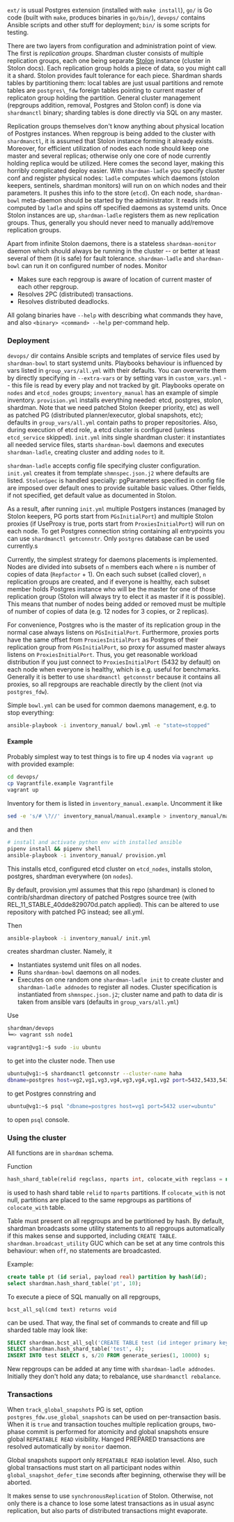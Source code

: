 `ext/` is usual Postgres extension (installed with `make install`), `go/` is Go
code (built with `make`, produces binaries in `go/bin/`), `devops/` contains Ansible
scripts and other stuff for deployment; `bin/` is some scripts for
testing.

There are two layers from configuration and administration point of view. The
first is *replication groups*. Shardman cluster consists of multiple replication
groups, each one being
separate [Stolon](https://github.com/sorintlab/stolon/) instance (cluster in
Stolon docs). Each replication group holds a piece of data, so you might call it
a shard. Stolon provides fault tolerance for each piece. Shardman shards tables
by partitioning them\: local tables are just usual partitions and remote tables
are `postgres\_fdw` foreign tables pointing to current master of replicaton group
holding the partition. General cluster management (repgroups addition, removal,
Postgres and Stolon conf) is done via `shardmanctl` binary; sharding tables is
done directly via SQL on any master.

Replication groups themselves don't know anything about physical location of
Postgres instances. When repgroup is being added to the cluster with
`shardmanctl`, it is assumed that Stolon instance forming it already exists.
Moreover, for efficient utilization of nodes each node should keep one master and
several replicas; otherwise only one core of node currently holding replica
would be utilized. Here comes the second layer, making this horribly complicated deploy
easier. With `shardman-ladle` you specify cluster conf and register physical
nodes: `ladle` computes which daemons (stolon keepers, sentinels, shardman
monitors) will run on on which nodes and their parameters. It pushes this info
to the store (`etcd`). On each node, `shardman-bowl` meta-daemon should be
started by the administrator. It reads info computed by `ladle` and spins off
specified daemons as systemd units. Once Stolon instances are up,
`shardman-ladle` registers them as new replication groups. Thus, generally you
should never need to manually add/remove replication groups.

Apart from infinite Stolon daemons, there is a stateless `shardman-monitor`
daemon which should always be running in the cluster -- or better at least
several of them (it is safe) for fault tolerance. `shardman-ladle` and `shardman-bowl`
can run it on configured number of nodes. Monitor
* Makes sure each repgroup is aware of location of current master of each
  other repgroup.
* Resolves 2PC (distributed) transactions.
* Resolves distributed deadlocks.

All golang binaries have `--help` with describing what commands they have,
and also `<binary> <command> --help` per-command help.

### Deployment

`devops/` dir contains Ansible scripts and templates of service files used by
`shardman-bowl` to start systemd units. Playbooks behaviour is influenced by
vars listed in `group_vars/all.yml` with their defaults. You can overwrite them
by directly specifying in `--extra-vars` or by setting vars in `custom_vars.yml`
-- this file is read by every play and not tracked by git. Playbooks operate on
`nodes` and `etcd_nodes` groups; `inventory_manual` has an example of simple
inventory.  `provision.yml` installs everything needed: etcd, postgres, stolon,
shardman. Note that we need patched Stolon (keeper priority, etc) as well as
patched PG (distributed planner/executor, global snapshots, etc); defaults in
`group_vars/all.yml` contain paths to proper repositories. Also, during
execution of etcd role, a etcd cluster is configured (unless `etcd_service`
skipped). `init.yml` inits single shardman cluster: it instantiates all needed
service files, starts `shardman-bowl` daemons and executes `shardman-ladle`,
creating cluster and adding `nodes` to it.

`shardman-ladle` accepts config file specifying cluster
configuration. `init.yml` creates it from template `shmnspec.json.j2` where
defaults are listed. `StolonSpec` is handled specially: pgParameters specified
in config file are imposed over default ones to provide suitable basic values.
Other fields, if not specified, get default value as documented in Stolon.

As a result, after running `init.yml` multiple Postgers instances (managed by
Stolon keepers, PG ports start from `PGsInitialPort`) and multiple Stolon
proxies (if UseProxy is true, ports start from `ProxiesInitialPort`) will run on
each node. To get Postgres connection string containing all entrypoints you can
use `shardmanctl getconnstr`. Only `postgres` database can be used currently.s

Currently, the simplest strategy for daemons placements is implemented. Nodes
are divided into subsets of `n` members each where `n` is number of copies of
data (`Repfactor` + 1). On each such subset (called clover), `n` replication
groups are created, and if everyone is healthy, each subset member holds
Postgres instance who will be the master for one of those replication group
(Stolon will always try to elect it as master if it is possible). This means
that number of nodes being added or removed must be multiple of number of copies
of data (e.g. 12 nodes for 3 copies, or 2 replicas).

For convenience, Postgres who is the master of its replication group in the
normal case always listens on `PGsInitialPort`. Furthermore, proxies ports have
the same offset from `ProxiesInitialPort` as Postgres of their replication group
from `PGsInitialPort`, so proxy for assumed master always listens on
`ProxiesInitialPort`. Thus, you get reasonable workload distribution if you just
connect to `ProxiesInitialPort` (5432 by default) on each node when everyone is
healthy, which is e.g. useful for benchmarks. Generally it is better to use
`shardmanctl getconnstr` because it contains all proxies, so all repgroups are
reachable directly by the client (not via `postgres_fdw`).


Simple `bowl.yml` can be used for common daemons management, e.g. to stop
everything:
```sh
ansible-playbook -i inventory_manual/ bowl.yml -e "state=stopped"
```

#### Example

Probably simplest way to test things is to fire up 4 nodes via `vagrant up` with
provided example:
```sh
cd devops/
cp Vagrantfile.example Vagrantfile
vagrant up
```
Inventory for them is listed in `inventory_manual.example`. Uncomment it like
```sh
sed -e 's/# \?//' inventory_manual/manual.example > inventory_manual/manual
```
and then
```sh
# install and activate python env with installed ansible
pipenv install && pipenv shell
ansible-playbook -i inventory_manual/ provision.yml
```
This installs etcd, configured etcd cluster on `etcd_nodes`, installs stolon,
postgres, shardman everywhere (on `nodes`).

By default, provision.yml assumes that this repo (shardman) is cloned to
contrib/shardman directory of patched Postgres source tree (with
REL\_11\_STABLE_40dde829070d.patch applied). This can be altered to use
repository with patched PG instead; see all.yml.

Then
```sh
ansible-playbook -i inventory_manual/ init.yml
```
creates shardman cluster. Namely, it
* Instantiates systemd unit files on all nodes.
* Runs `shardman-bowl` daemons on all nodes.
* Executes on one random one `shardman-ladle init` to create cluster and `shardman-ladle addnodes`
  to register all nodes. Cluster specification is instantiated from `shmnspec.json.j2`;
  cluster name and path to data dir is taken from ansible vars (defaults in `group_vars/all.yml`)

Use
```sh
shardman/devops
╘═> vagrant ssh node1

vagrant@vg1:~$ sudo -iu ubuntu
```
to get into the cluster node. Then use
```sh
ubuntu@vg1:~$ shardmanctl getconnstr --cluster-name haha
dbname=postgres host=vg2,vg1,vg3,vg4,vg3,vg4,vg1,vg2 port=5432,5433,5432,5433,5433,5432,5432,5433 user=ubuntu
```
to get Postgres connstring and
```sh
ubuntu@vg1:~$ psql "dbname=postgres host=vg1 port=5432 user=ubuntu"
```
to open `psql` console.

### Using the cluster

All functions are in `shardman` schema.

Function
```sql
hash_shard_table(relid regclass, nparts int, colocate_with regclass = null) returns void
```

is used to hash shard table `relid` to `nparts` partitions. If `colocate_with`
is not null, partitions are placed to the same repgroups as partitions of
`colocate_with` table.

Table must present on all repgroups and be partitioned by hash. By default,
shardman broadcasts some utility statements to all repgroups automatically if
this makes sense and supported, including `CREATE
TABLE`. `shardman.broadcast_utility` GUC which can be set at any time controls
this behaviour: when `off`, no statements are broadcasted.

Example:
```sql
create table pt (id serial, payload real) partition by hash(id);
select shardman.hash_shard_table('pt', 10);
```

To execute a piece of SQL manually on all repgroups,
```
bcst_all_sql(cmd text) returns void
```
can be used. That way, the final set of commands to create and fill up sharded table may look like:
```sql
SELECT shardman.bcst_all_sql('CREATE TABLE test (id integer primary key, company_id integer) PARTITION BY hash(id)');
SELECT shardman.hash_shard_table('test', 4);
INSERT INTO test SELECT s, s/20 FROM generate_series(1, 10000) s;
```

New repgroups can be added at any time with `shardman-ladle addnodes`. Initially
they don't hold any data; to rebalance, use `shardmanctl rebalance`.


### Transactions
When `track_global_snapshots` PG is set, option
`postgres_fdw.use_global_snapshots` can be used on per-transaction basis. When
it is `true` and transaction touches multiple replication groups, two-phase
commit is performed for atomicity and global snapshots ensure global
`REPEATABLE READ` visibility. Hanged PREPARED transactions are resolved
automatically by `monitor` daemon.

Global snapshots support only `REPEATABLE READ` isolation level. Also, such
global transactions must start on all participant nodes within
`global_snapshot_defer_time` seconds after beginning, otherwise they will be
aborted.

It makes sense to use `synchronousReplication` of Stolon. Otherwise, not only
there is a chance to lose some latest transactions as in usual async
replication, but also parts of distributed transactions might evaporate.
